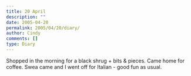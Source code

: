 ```yaml
---
title: 20 April
description: ""
date: 2005-04-20
permalink: 2005/04/20/diary/
author: Cindy
comments: []
type: Diary
---
```


Shopped in the morning for a black shrug + bits & pieces. Came home for coffee. Swea came and I went off for Italian - good fun as usual.
